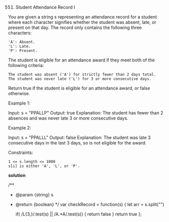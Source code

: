 551. Student Attendance Record I

You are given a string s representing an attendance record for a student where each character signifies whether the student was absent, late, or present on that day. The record only contains the following three characters:

    'A': Absent.
    'L': Late.
    'P': Present.

The student is eligible for an attendance award if they meet both of the following criteria:

    The student was absent ('A') for strictly fewer than 2 days total.
    The student was never late ('L') for 3 or more consecutive days.

Return true if the student is eligible for an attendance award, or false otherwise.

 

Example 1:

Input: s = "PPALLP"
Output: true
Explanation: The student has fewer than 2 absences and was never late 3 or more consecutive days.

Example 2:

Input: s = "PPALLL"
Output: false
Explanation: The student was late 3 consecutive days in the last 3 days, so is not eligible for the award.

 

Constraints:

    1 <= s.length <= 1000
    s[i] is either 'A', 'L', or 'P'.


**solution**

/**
 * @param {string} s
 * @return {boolean}
 */
var checkRecord = function(s) {
    let arr = s.split("")

    if( /L{3,}/.test(s) || /A.*A/.test(s)) {
        return false
    }
    return true
};
